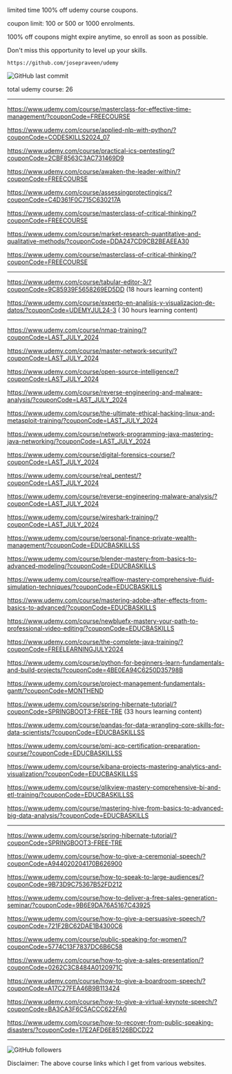 

limited time 100% off udemy course coupons.

coupon limit: 100 or 500 or 1000 enrolments.

100% off coupons might expire anytime, so enroll as soon as possible.

Don't miss this opportunity to level up your skills.

```
https://github.com/josepraveen/udemy
```

![GitHub last commit](https://img.shields.io/github/last-commit/josepraveen/udemy) 

total udemy course: 26
___________________________________________________

https://www.udemy.com/course/masterclass-for-effective-time-management/?couponCode=FREECOURSE

https://www.udemy.com/course/applied-nlp-with-python/?couponCode=CODESKILLS2024_07

https://www.udemy.com/course/practical-ics-pentesting/?couponCode=2CBF8563C3AC731469D9

https://www.udemy.com/course/awaken-the-leader-within/?couponCode=FREECOURSE

https://www.udemy.com/course/assessingprotectingics/?couponCode=C4D361F0C715C630217A

https://www.udemy.com/course/masterclass-of-critical-thinking/?couponCode=FREECOURSE

https://www.udemy.com/course/market-research-quantitative-and-qualitative-methods/?couponCode=DDA247CD9CB2BEAEEA30

https://www.udemy.com/course/masterclass-of-critical-thinking/?couponCode=FREECOURSE
___________________________________________________

https://www.udemy.com/course/tabular-editor-3/?couponCode=9C85939F5658269ED5DD (18 hours learning content)

https://www.udemy.com/course/experto-en-analisis-y-visualizacion-de-datos/?couponCode=UDEMYJUL24-3 ( 30 hours learning content)
___________________________________________________

https://www.udemy.com/course/nmap-training/?couponCode=LAST_JULY_2024

https://www.udemy.com/course/master-network-security/?couponCode=LAST_JULY_2024

https://www.udemy.com/course/open-source-intelligence/?couponCode=LAST_JULY_2024

https://www.udemy.com/course/reverse-engineering-and-malware-analysis/?couponCode=LAST_JULY_2024

https://www.udemy.com/course/the-ultimate-ethical-hacking-linux-and-metasploit-training/?couponCode=LAST_JULY_2024

https://www.udemy.com/course/network-programming-java-mastering-java-networking/?couponCode=LAST_JULY_2024

https://www.udemy.com/course/digital-forensics-course/?couponCode=LAST_JULY_2024

https://www.udemy.com/course/real_pentest/?couponCode=LAST_JULY_2024

https://www.udemy.com/course/reverse-engineering-malware-analysis/?couponCode=LAST_JULY_2024

https://www.udemy.com/course/wireshark-training/?couponCode=LAST_JULY_2024

https://www.udemy.com/course/personal-finance-private-wealth-management/?couponCode=EDUCBASKILLSS

https://www.udemy.com/course/blender-mastery-from-basics-to-advanced-modeling/?couponCode=EDUCBASKILLS

https://www.udemy.com/course/realflow-mastery-comprehensive-fluid-simulation-techniques/?couponCode=EDUCBASKILLS

https://www.udemy.com/course/mastering-adobe-after-effects-from-basics-to-advanced/?couponCode=EDUCBASKILLS

https://www.udemy.com/course/newbluefx-mastery-your-path-to-professional-video-editing/?couponCode=EDUCBASKILLS

https://www.udemy.com/course/the-complete-java-training/?couponCode=FREELEARNINGJULY2024

https://www.udemy.com/course/python-for-beginners-learn-fundamentals-and-build-projects/?couponCode=4BE0EA94C6250D35798B

https://www.udemy.com/course/project-management-fundamentals-gantt/?couponCode=MONTHEND

https://www.udemy.com/course/spring-hibernate-tutorial/?couponCode=SPRINGBOOT3-FREE-TRE (33 hours learning content)

https://www.udemy.com/course/pandas-for-data-wrangling-core-skills-for-data-scientists/?couponCode=EDUCBASKILLSS

https://www.udemy.com/course/pmi-acp-certification-preparation-course/?couponCode=EDUCBASKILLSS

https://www.udemy.com/course/kibana-projects-mastering-analytics-and-visualization/?couponCode=EDUCBASKILLSS

https://www.udemy.com/course/qlikview-mastery-comprehensive-bi-and-etl-training/?couponCode=EDUCBASKILLSS

https://www.udemy.com/course/mastering-hive-from-basics-to-advanced-big-data-analysis/?couponCode=EDUCBASKILLS

___________________________________________________

https://www.udemy.com/course/spring-hibernate-tutorial/?couponCode=SPRINGBOOT3-FREE-TRE

https://www.udemy.com/course/how-to-give-a-ceremonial-speech/?couponCode=A944020204170B626900

https://www.udemy.com/course/how-to-speak-to-large-audiences/?couponCode=9B73D9C75367B52FD212

https://www.udemy.com/course/how-to-deliver-a-free-sales-generation-seminar/?couponCode=9B6E9DA76A5167C43925

https://www.udemy.com/course/how-to-give-a-persuasive-speech/?couponCode=721F2BC62DAE1B4300C6

https://www.udemy.com/course/public-speaking-for-women/?couponCode=5774C13F7837DC6B6C58

https://www.udemy.com/course/how-to-give-a-sales-presentation/?couponCode=0262C3C8484A0120971C

https://www.udemy.com/course/how-to-give-a-boardroom-speech/?couponCode=A17C27FEA46B9B113424

https://www.udemy.com/course/how-to-give-a-virtual-keynote-speech/?couponCode=BA3CA3F6C5ACCC622FA0

https://www.udemy.com/course/how-to-recover-from-public-speaking-disasters/?couponCode=17E2AFD6E85126BDCD22

_________________________________________________

<img alt="GitHub followers" src="https://img.shields.io/github/followers/josepraveen?style=social">


Disclaimer: The above course links which I get from various websites. 






